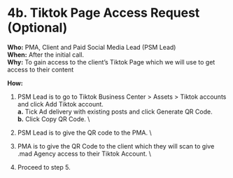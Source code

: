 # 4b. Tiktok Page Access Request (Optional)

**Who:** PMA, Client and Paid Social Media Lead (PSM Lead) \
**When:** After the initial call. \
**Why:** To gain access to the client’s Tiktok Page which we will use to get access to their content&#x20;

**How:**&#x20;

1. PSM Lead is to go to Tiktok Business Center > Assets > Tiktok accounts and click Add Tiktok account. \
   **a.** Tick Ad delivery with existing posts and click Generate QR Code. \
   **b.** Click Copy QR Code. \

2. PSM Lead is to give the QR code to the PMA. \

3. PMA is to give the QR Code to the client which they will scan to give .mad Agency access to their Tiktok Account. \

4. Proceed to step 5.&#x20;
